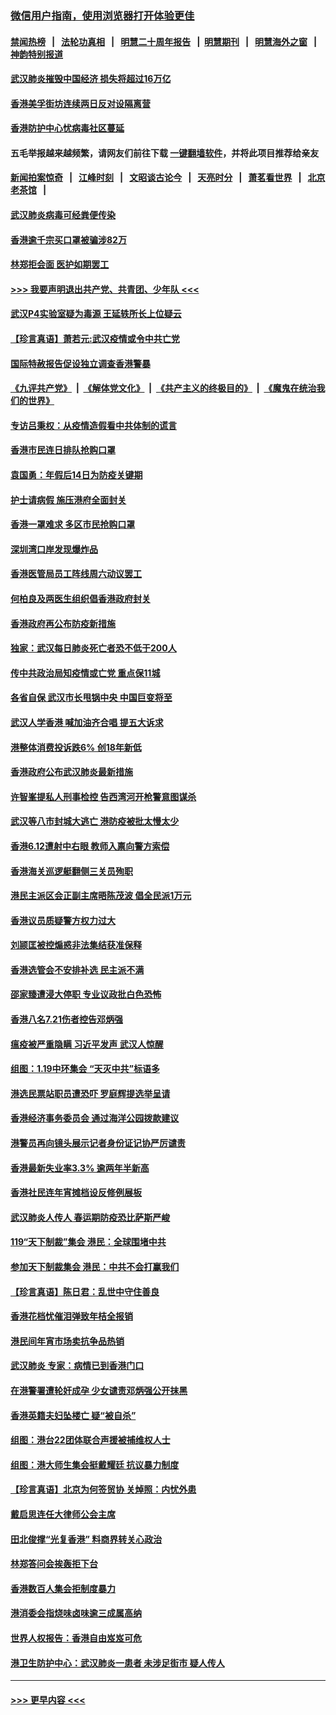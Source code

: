 ### [微信用户指南，使用浏览器打开体验更佳](https://github.com/gfw-breaker/banned-news1/blob/master/indexes/wechat-guide.md?t=0)
#### [禁闻热榜](热点新闻.md?t=0)  &nbsp;&nbsp;|&nbsp;&nbsp; [法轮功真相](https://github.com/gfw-breaker/truth/blob/master/README.md?t=0) &nbsp;&nbsp;|&nbsp;&nbsp; [明慧二十周年报告](https://github.com/gfw-breaker/mh-reports/blob/master/README.md?t=0) &nbsp;&nbsp;|&nbsp;&nbsp;[明慧期刊](https://github.com/gfw-breaker/mh-qikan) &nbsp;&nbsp;|&nbsp;&nbsp; [明慧海外之窗](https://github.com/gfw-breaker/mh-news/blob/master/README.md?t=0) &nbsp;&nbsp;|&nbsp;&nbsp; [神韵特别报道](https://github.com/gfw-breaker/mh-news/blob/master/shenyun.md?t=0)
#### [武汉肺炎摧毁中国经济 损失将超过16万亿](../pages/nsc415/n11839723.md?t=02031701) 
#### [香港美孚街坊连续两日反对设隔离营](../pages/nsc415/n11839962.md?t=02031701) 
#### [香港防护中心忧病毒社区蔓延](../pages/nsc415/n11839933.md?t=02031701) 
#### 五毛举报越来越频繁，请网友们前往下载 [一键翻墙软件](https://github.com/gfw-breaker/ssr-accounts)，并将此项目推荐给亲友
#### [新闻拍案惊奇](https://github.com/gfw-breaker/banned-news1/blob/master/pages/link4.md) &nbsp;&nbsp;|&nbsp;&nbsp; [江峰时刻](https://github.com/gfw-breaker/banned-news1/blob/master/pages/link4.md) &nbsp;&nbsp;|&nbsp;&nbsp; [文昭谈古论今](https://github.com/gfw-breaker/banned-news1/blob/master/pages/link4.md) &nbsp;&nbsp;|&nbsp;&nbsp; [天亮时分](https://github.com/gfw-breaker/banned-news1/blob/master/pages/link4.md) &nbsp;&nbsp;|&nbsp;&nbsp; [萧茗看世界](https://github.com/gfw-breaker/banned-news1/blob/master/pages/link4.md) &nbsp;&nbsp;|&nbsp;&nbsp; [北京老茶馆](https://github.com/gfw-breaker/banned-news1/blob/master/pages/link4.md) &nbsp;&nbsp;|&nbsp;&nbsp; 
#### [武汉肺炎病毒可经粪便传染](../pages/nsc415/n11839939.md?t=02031701) 
#### [香港逾千宗买口罩被骗涉82万](../pages/nsc415/n11839914.md?t=02031701) 
#### [林郑拒会面 医护如期罢工](../pages/nsc415/n11839892.md?t=02031701) 
#### [>>> 我要声明退出共产党、共青团、少年队 <<<](https://github.com/begood0513/goodnews/blob/master/quit/letter.md) 
#### [武汉P4实验室疑为毒源 王延轶所长上位疑云](../pages/nsc415/n11835543.md?t=02031701) 
#### [【珍言真语】萧若元:武汉疫情或令中共亡党](../pages/nsc415/n11829394.md?t=02031701) 
#### [国际特赦报告促设独立调查香港警暴](../pages/nsc415/n11833845.md?t=02031701) 
#### [《九评共产党》](https://github.com/begood0513/9ping.md/blob/master/README.md) &nbsp;|&nbsp; [《解体党文化》](../../../../jtdwh.md/blob/master/README.md)  &nbsp;|&nbsp; [《共产主义的终极目的》](../../../../gczydzjmd.md/blob/master/README.md) &nbsp;|&nbsp; [《魔鬼在统治我们的世界》](../../../../mgztzwmdsj.md/blob/master/README.md) 
#### [专访吕秉权：从疫情造假看中共体制的谎言](../pages/nsc415/n11833813.md?t=02031701) 
#### [香港市民连日排队抢购口罩](../pages/nsc415/n11833794.md?t=02031701) 
#### [袁国勇：年假后14日为防疫关键期](../pages/nsc415/n11831088.md?t=02031701) 
#### [护士请病假 施压港府全面封关](../pages/nsc415/n11831030.md?t=02031701) 
#### [香港一罩难求 多区市民抢购口罩](../pages/nsc415/n11831002.md?t=02031701) 
#### [深圳湾口岸发现爆炸品](../pages/nsc415/n11828802.md?t=02031701) 
#### [香港医管局员工阵线周六动议罢工](../pages/nsc415/n11828762.md?t=02031701) 
#### [何柏良及两医生组织倡香港政府封关](../pages/nsc415/n11828749.md?t=02031701) 
#### [香港政府再公布防疫新措施](../pages/nsc415/n11828716.md?t=02031701) 
#### [独家：武汉每日肺炎死亡者恐不低于200人](../pages/nsc415/n11828240.md?t=02031701) 
#### [传中共政治局知疫情或亡党 重点保11城](../pages/nsc415/n11828145.md?t=02031701) 
#### [各省自保 武汉市长甩锅中央 中国巨变将至](../pages/nsc415/n11828021.md?t=02031701) 
#### [武汉人学香港 喊加油齐合唱 提五大诉求](../pages/nsc415/n11827046.md?t=02031701) 
#### [港整体消费投诉跌6% 创18年新低](../pages/nsc415/n11817280.md?t=02031701) 
#### [香港政府公布武汉肺炎最新措施](../pages/nsc415/n11817152.md?t=02031701) 
#### [许智峯提私人刑事检控 告西湾河开枪警意图谋杀](../pages/nsc415/n11817132.md?t=02031701) 
#### [武汉等八市封城大逃亡 港防疫被批太慢太少](../pages/nsc415/n11817058.md?t=02031701) 
#### [香港6.12遭射中右眼 教师入禀向警方索偿](../pages/nsc415/n11814678.md?t=02031701) 
#### [香港海关巡逻艇翻侧三关员殉职](../pages/nsc415/n11814604.md?t=02031701) 
#### [港民主派区会正副主席晤陈茂波 倡全民派1万元](../pages/nsc415/n11814582.md?t=02031701) 
#### [香港议员质疑警方权力过大](../pages/nsc415/n11814560.md?t=02031701) 
#### [刘颕匡被控煽惑非法集结获准保释](../pages/nsc415/n11811727.md?t=02031701) 
#### [香港选管会不安排补选 民主派不满](../pages/nsc415/n11811691.md?t=02031701) 
#### [邵家臻遭浸大停职 专业议政批白色恐怖](../pages/nsc415/n11811670.md?t=02031701) 
#### [香港八名7.21伤者控告邓炳强](../pages/nsc415/n11811623.md?t=02031701) 
#### [瘟疫被严重隐瞒 习近平发声 武汉人惊醒](../pages/nsc415/n11811186.md?t=02031701) 
#### [组图：1.19中环集会 “天灭中共”标语多](../pages/nsc415/n11809514.md?t=02031701) 
#### [港选民票站职员遭恐吓 罗庭辉提选举呈请](../pages/nsc415/n11808914.md?t=02031701) 
#### [香港经济事务委员会 通过海洋公园拨款建议](../pages/nsc415/n11808906.md?t=02031701) 
#### [港警员再向镜头展示记者身份证记协严厉谴责](../pages/nsc415/n11808888.md?t=02031701) 
#### [香港最新失业率3.3% 逾两年半新高](../pages/nsc415/n11808887.md?t=02031701) 
#### [香港社民连年宵摊档设反修例展板](../pages/nsc415/n11808857.md?t=02031701) 
#### [武汉肺炎人传人 春运期防疫恐比萨斯严峻](../pages/nsc415/n11808739.md?t=02031701) 
#### [119“天下制裁”集会 港民：全球围堵中共](../pages/nsc415/n11806318.md?t=02031701) 
#### [参加天下制裁集会 港民：中共不会打赢我们](../pages/nsc415/n11806596.md?t=02031701) 
#### [【珍言真语】陈日君：乱世中守住善良](../pages/nsc415/n11806247.md?t=02031701) 
#### [香港花档忧催泪弹致年桔全报销](../pages/nsc415/n11806130.md?t=02031701) 
#### [港民间年宵市场卖抗争品热销](../pages/nsc415/n11806073.md?t=02031701) 
#### [武汉肺炎 专家：病情已到香港门口](../pages/nsc415/n11806020.md?t=02031701) 
#### [在港警署遭轮奸成孕 少女谴责邓炳强公开抹黑](../pages/nsc415/n11805981.md?t=02031701) 
#### [香港英籍夫妇坠楼亡 疑“被自杀”](../pages/nsc415/n11805937.md?t=02031701) 
#### [组图：港台22团体联合声援被捕维权人士](../pages/nsc415/n11801834.md?t=02031701) 
#### [组图：港大师生集会挺戴耀廷 抗议暴力制度](../pages/nsc415/n11799298.md?t=02031701) 
#### [【珍言真语】北京为何签贸协 关焯照：内忧外患](../pages/nsc415/n11799790.md?t=02031701) 
#### [戴启思连任大律师公会主席](../pages/nsc415/n11799306.md?t=02031701) 
#### [田北俊撑“光复香港” 料商界转关心政治](../pages/nsc415/n11799287.md?t=02031701) 
#### [林郑答问会挨轰拒下台](../pages/nsc415/n11799261.md?t=02031701) 
#### [香港数百人集会拒制度暴力](../pages/nsc415/n11796941.md?t=02031701) 
#### [港消委会指烧味卤味逾三成属高纳](../pages/nsc415/n11796815.md?t=02031701) 
#### [世界人权报告：香港自由岌岌可危](../pages/nsc415/n11796873.md?t=02031701) 
#### [港卫生防护中心：武汉肺炎一患者 未涉足街市 疑人传人](../pages/nsc415/n11796789.md?t=02031701) 

----
#### [ >>> 更早内容 <<< ](../indexes/nsc415-earlier.md)
